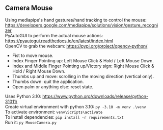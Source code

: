 ## Camera Mouse

Using mediapipe's hand gestures/hand tracking to control the mouse: https://developers.google.com/mediapipe/solutions/vision/gesture_recognizer  
PyAutoGUI to perform the actual mouse actions: https://pyautogui.readthedocs.io/en/latest/index.html  
OpenCV to grab the webcam: https://pypi.org/project/opencv-python/  

- Fist to move mouse.
- Index Finger Pointing up: Left Mouse Click & Hold / Left Mouse Down.
- Index and Middle Finger Pointing up/Victory sign: Right Mouse Click & Hold / Right Mouse Down.
- Thumbs up and move: scrolling in the moving direction (vertical only).
- Thumbs down: quit the application.
- Open palm or anything else: reset state.

Uses Python 3.10: https://www.python.org/downloads/release/python-31011/  
Create virtual environment with python 3.10: `py -3.10 -m venv .\venv`  
To activate environment: `venv\Scripts\activate`  
To install dependencies: `pip install -r requirements.txt`  
Run it: `py MouseCamera.py`  
